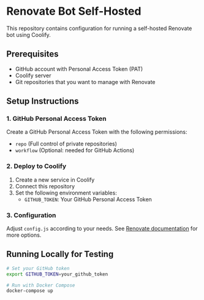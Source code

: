 # Renovate Bot Self-Hosted

This repository contains configuration for running a self-hosted Renovate bot using Coolify.

## Prerequisites

- GitHub account with Personal Access Token (PAT)
- Coolify server
- Git repositories that you want to manage with Renovate

## Setup Instructions

### 1. GitHub Personal Access Token

Create a GitHub Personal Access Token with the following permissions:
- `repo` (Full control of private repositories)
- `workflow` (Optional: needed for GitHub Actions)

### 2. Deploy to Coolify

1. Create a new service in Coolify
2. Connect this repository
3. Set the following environment variables:
   - `GITHUB_TOKEN`: Your GitHub Personal Access Token
   
### 3. Configuration

Adjust `config.js` according to your needs. See [Renovate documentation](https://docs.renovatebot.com/) for more options.

## Running Locally for Testing

```bash
# Set your GitHub token
export GITHUB_TOKEN=your_github_token

# Run with Docker Compose
docker-compose up
``` 
